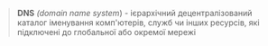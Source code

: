 >**DNS** *(domain name system*) - ієрархічний децентралізований каталог іменування комп'ютерів, служб чи інших ресурсів, які підключені до глобальної або окремої мережі 

